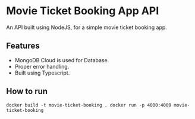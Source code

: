 # Movie Ticket Booking App API
An API built using NodeJS, for a simple movie ticket booking app.

## Features
- MongoDB Cloud is used for Database.
- Proper error handling.
- Built using Typescript.

## How to run
`
docker build -t movie-ticket-booking .
docker run -p 4000:4000 movie-ticket-booking
`